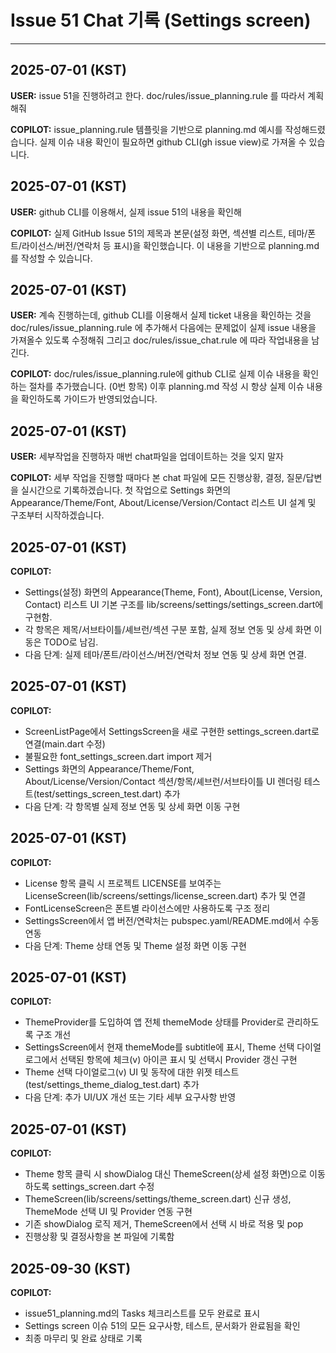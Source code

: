 # Issue 51 Chat 기록 (Settings screen)

---

## 2025-07-01  (KST)
**USER:**
issue 51을 진행하려고 한다.
doc/rules/issue_planning.rule 를 따라서 계획해줘

**COPILOT:**
issue_planning.rule 템플릿을 기반으로 planning.md 예시를 작성해드렸습니다. 실제 이슈 내용 확인이 필요하면 github CLI(gh issue view)로 가져올 수 있습니다.

## 2025-07-01  (KST)
**USER:**
github CLI를 이용해서, 실제 issue 51의 내용을 확인해

**COPILOT:**
실제 GitHub Issue 51의 제목과 본문(설정 화면, 섹션별 리스트, 테마/폰트/라이선스/버전/연락처 등 표시)을 확인했습니다. 이 내용을 기반으로 planning.md를 작성할 수 있습니다.

## 2025-07-01  (KST)
**USER:**
계속 진행하는데, github CLI를 이용해서 실제 ticket 내용을 확인하는 것을 doc/rules/issue_planning.rule 에 추가해서 다음에는 문제없이 실제 issue 내용을 가져올수 있도록 수정해줘
그리고 doc/rules/issue_chat.rule 에 따라 작업내용을 남긴다.

**COPILOT:**
doc/rules/issue_planning.rule에 github CLI로 실제 이슈 내용을 확인하는 절차를 추가했습니다. (0번 항목)
이후 planning.md 작성 시 항상 실제 이슈 내용을 확인하도록 가이드가 반영되었습니다.

## 2025-07-01  (KST)
**USER:**
세부작업을 진행하자
매번 chat파일을 업데이트하는 것을 잊지 말자

**COPILOT:**
세부 작업을 진행할 때마다 본 chat 파일에 모든 진행상황, 결정, 질문/답변을 실시간으로 기록하겠습니다. 첫 작업으로 Settings 화면의 Appearance/Theme/Font, About/License/Version/Contact 리스트 UI 설계 및 구조부터 시작하겠습니다.

## 2025-07-01  (KST)
**COPILOT:**
- Settings(설정) 화면의 Appearance(Theme, Font), About(License, Version, Contact) 리스트 UI 기본 구조를 lib/screens/settings/settings_screen.dart에 구현함.
- 각 항목은 제목/서브타이틀/셰브런/섹션 구분 포함, 실제 정보 연동 및 상세 화면 이동은 TODO로 남김.
- 다음 단계: 실제 테마/폰트/라이선스/버전/연락처 정보 연동 및 상세 화면 연결.

## 2025-07-01  (KST)
**COPILOT:**
- ScreenListPage에서 SettingsScreen을 새로 구현한 settings_screen.dart로 연결(main.dart 수정)
- 불필요한 font_settings_screen.dart import 제거
- Settings 화면의 Appearance/Theme/Font, About/License/Version/Contact 섹션/항목/셰브런/서브타이틀 UI 렌더링 테스트(test/settings_screen_test.dart) 추가
- 다음 단계: 각 항목별 실제 정보 연동 및 상세 화면 이동 구현

## 2025-07-01  (KST)
**COPILOT:**
- License 항목 클릭 시 프로젝트 LICENSE를 보여주는 LicenseScreen(lib/screens/settings/license_screen.dart) 추가 및 연결
- FontLicenseScreen은 폰트별 라이선스에만 사용하도록 구조 정리
- SettingsScreen에서 앱 버전/연락처는 pubspec.yaml/README.md에서 수동 연동
- 다음 단계: Theme 상태 연동 및 Theme 설정 화면 이동 구현

## 2025-07-01  (KST)
**COPILOT:**
- ThemeProvider를 도입하여 앱 전체 themeMode 상태를 Provider로 관리하도록 구조 개선
- SettingsScreen에서 현재 themeMode를 subtitle에 표시, Theme 선택 다이얼로그에서 선택된 항목에 체크(v) 아이콘 표시 및 선택시 Provider 갱신 구현
- Theme 선택 다이얼로그(v) UI 및 동작에 대한 위젯 테스트(test/settings_theme_dialog_test.dart) 추가
- 다음 단계: 추가 UI/UX 개선 또는 기타 세부 요구사항 반영

## 2025-07-01 (KST)
**COPILOT:**
- Theme 항목 클릭 시 showDialog 대신 ThemeScreen(상세 설정 화면)으로 이동하도록 settings_screen.dart 수정
- ThemeScreen(lib/screens/settings/theme_screen.dart) 신규 생성, ThemeMode 선택 UI 및 Provider 연동 구현
- 기존 showDialog 로직 제거, ThemeScreen에서 선택 시 바로 적용 및 pop
- 진행상황 및 결정사항을 본 파일에 기록함

## 2025-09-30 (KST)
**COPILOT:**
- issue51_planning.md의 Tasks 체크리스트를 모두 완료로 표시
- Settings screen 이슈 51의 모든 요구사항, 테스트, 문서화가 완료됨을 확인
- 최종 마무리 및 완료 상태로 기록
